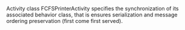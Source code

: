 Activity class FCFSPrinterActivity specifies the synchronization of its associated behavior class, that is ensures serialization and message ordering preservation (first come first served).